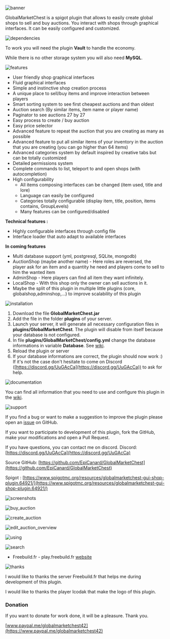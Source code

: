 ![banner](https://user-images.githubusercontent.com/29657498/52167675-07369d80-271f-11e9-86ff-362db527f854.png)

GlobalMarketChest is a spigot plugin that allows to easily create global shops to sell and buy auctions. You interact with shops through graphical interfaces. It can be easily configured and customized.

![dependencies](https://user-images.githubusercontent.com/29657498/52743417-45af4080-2fda-11e9-8be7-4b645e77e898.png)

To work you will need the plugin **Vault** to handle the economy.

While there is no other storage system you will also need **MySQL**.

![features](https://user-images.githubusercontent.com/29657498/52743424-4ba52180-2fda-11e9-8fe1-dded69d0dd85.png)

 - User friendly shop graphical interfaces
 - Fluid graphical interfaces
 - Simple and instinctive shop creation process
 - A unique place to sell/buy items and improve interaction between players
 - Smart sorting system to see first cheapest auctions and than oldest
 - Auction search (By similar items, item name or player name)
 - Paginator to see auctions 27 by 27
 - Easy process to create / buy auction
 - Easy price selector
 - Advanced feature to repeat the auction that you are creating as many as possible
 - Advanced feature to put all similar items of your inventory  in the auction that you are creating (you can go higher than 64 items)
 - Advanced categories system by default inspired by creative tabs but can be totally customized
 - Detailed permissions system
 - Complete commands to list, teleport to and open shops (with autocompletion)
 - High configurability
   - All items composing interfaces can be changed (item used, title and lore)
   - Language can easily be configured
   - Categories totally configurable (display item, title, position, items contains, GroupLevels)
    - Many features can be configured/disabled

**Technical features :**

- Highly configurable interfaces through config file
- Interface loader that auto adapt to available interfaces

**In coming features**

- Multi database support (yml, postgresql, SQLite, mongodb)
- AuctionShop (maybe another name) - Here roles are reversed, the player ask for an item and a quantity he need and players come to sell to him the wanted item
- AdminShop - Here players can find all item they want infinitely.
- LocalShop - With this shop only the owner can sell auctions in it.
- Maybe the split of this plugin in multiple little plugins (core, globalshop,adminshop,...)  to improve scalability of this plugin

![installation](https://user-images.githubusercontent.com/29657498/52743428-4ea01200-2fda-11e9-94eb-3f9bba72e926.png)

1. Download the file **GlobalMarketChest.jar**
2. Add the file in the folder **plugins** of your server.
3. Launch your server, it will generate all necessary configuration files in **plugins/GlobalMarketChest**. The plugin will disable from itself because your database is not configured.
4. In file **plugins/GlobalMarketChest/config.yml** change the database informations in variable **Database**. See [wiki](https://github.com/EpiCanard/GlobalMarketChest/wiki/resources-:-config.yml#database).
5. Reload the plugin or server
6. If your database informations are correct, the plugin should now work :) If it's not the case don't hesitate to come on Discord ([https://discord.gg/UuGAcCa](https://discord.gg/UuGAcCa)) to ask for help.

![documentation](https://user-images.githubusercontent.com/29657498/52743420-48119a80-2fda-11e9-8076-582a7617be7c.png)

You can find all information that you need to use and configure this plugin in the [wiki](https://github.com/EpiCanard/GlobalMarketChest/wiki).

![support](https://user-images.githubusercontent.com/29657498/52744544-439ab100-2fdd-11e9-8ec8-b18edd602689.png)

If you find a bug or want to make a suggestion to improve the plugin please open an [issue](https://github.com/EpiCanard/GlobalMarketChest/issues) on GitHub.

If you want to participate to development of this plugin, fork the GitHub, make your modifications and open a Pull Request.

If you have questions, you can contact me on discord.
Discord: [https://discord.gg/UuGAcCa](https://discord.gg/UuGAcCa)

Source GitHub: [https://github.com/EpiCanard/GlobalMarketChest](https://github.com/EpiCanard/GlobalMarketChest)

Spigot : [https://www.spigotmc.org/resources/globalmarketchest-gui-shop-plugin.64921/](https://www.spigotmc.org/resources/globalmarketchest-gui-shop-plugin.64921/)

![screenshots](https://user-images.githubusercontent.com/29657498/52745804-4ea31080-2fe0-11e9-8604-8e5081c75605.png)

![buy_auction](https://user-images.githubusercontent.com/29657498/52537867-c1578600-2d6b-11e9-8657-7f4efb43ac27.gif)

![create_auction](https://user-images.githubusercontent.com/29657498/52538701-fcf74d80-2d75-11e9-972b-de74812f337b.gif)

![edit_auction_overview](https://user-images.githubusercontent.com/29657498/52537956-e993b480-2d6c-11e9-9c5c-1316c9908de7.gif)

![using](https://user-images.githubusercontent.com/29657498/52744655-970cff00-2fdd-11e9-9dbe-697f46eafd12.png)

![search](https://user-images.githubusercontent.com/29657498/54498025-ef4b5f80-4901-11e9-8a8e-f29b76815d7e.gif)

- Freebuild.fr - play.freebuild.fr [website](https://freebuild.fr)

![thanks](https://user-images.githubusercontent.com/29657498/52743433-5069d580-2fda-11e9-8d34-ae14557c1311.png)

I would like to thanks the server Freebuild.fr that helps me during development of this plugin.

I would like to thanks the player Icodak that make the logo of this plugin.

### Donation
If you want to donate for work done, it will be a pleasure. Thank you.

[www.paypal.me/globalmarketchest42](https://www.paypal.me/globalmarketchest42)
